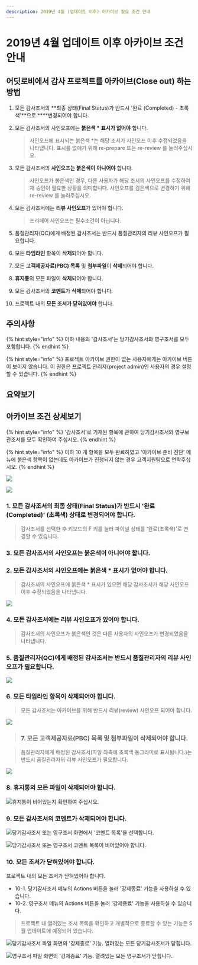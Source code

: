 ```yaml
---
description: 2019년 4월 (업데이트 이후) 아카이브 필요 조건 안내
---
```


# 2019년 4월 업데이트 이후 아카이브 조건 안내

## 어딧로비에서 감사 프로젝트를 아카이브\(Close out\) 하는 방법  

1. 모든 감사조서의 **최종 상태\(Final Status\)가 반드시 '완료 \(Completed\) - 초록색'**으로 ****변경되어야 합니다. 

2. 모든 감사조서의 사인오프에는 **붉은색 \* 표시가 없어야** 합니다. 

   > 사인오프에 표시되는 붉은색 \*는 해당 조서가 사인오프 이후 수정되었음을 나타냅니다. 표시를 없애기 위해 re-prepare 또는 re-review 를 눌러주십시오.

3. 모든 감사조서의 **사인오프는 붉은색이 아니어야** 합니다. 

   > 사인오프가 붉은색인 경우, 다른 사용자가 해당 조서의 사인오프를 수정하여 재 승인이 필요한 상황을 의미합니다. 사인오프를 검은색으로 변경하기 위해 re-review 를 눌러주십시오.

4. 모든 감사조서에는 **리뷰 사인오프**가 있어야 합니다.   

   > 프리페어 사인오프는 필수조건이 아닙니다.

5. 품질관리자\(QC\)에게 배정된 감사조서는 반드시 품질관리자의 리뷰 사인오프가 필요합니다.   
6. 모든 **타임라인** 항목이 **삭제**되어야 합니다. 
7. 모든 **고객제공자료\(PBC\) 목록** 및 **첨부파일**이 **삭제**되어야 합니다. 
8. **휴지통**의 모든 파일이 **삭제**되어야 합니다. 
9. 모든 감사조서의 **코멘트**가 **삭제**되어야 합니다. 
10. 프로젝트 내의 **모든 조서가 닫혀있어야** 합니다. 

## 주의사항

{% hint style="info" %}
이하 내용의 '감사조서'는 당기감사조서와 영구조서를 모두 포함합니다. 
{% endhint %}

{% hint style="info" %}
프로젝트 아카이브 권한이 없는 사용자에게는 아카이브 버튼이 보이지 않습니다. 이 권한은 프로젝트 관리자\(project admin\)인 사용자의 경우 설정할 수 있습니다. 
{% endhint %}

## 요약보기  

## 아카이브 조건 상세보기    

{% hint style="info" %}
'감사조서'로 기재된 항목에 관하여 당기감사조서와 영구보관조서를 모두 확인하여 주십시오. 
{% endhint %}

{% hint style="info" %}
이하 10 개 항목을 모두 완료하였고 '아카이브 준비 진단' 메뉴에 붉은색 항목이 없는데도 아카이브가 진행되지 않는 경우 고객지원팀으로 연락주십시오. 
{% endhint %}

![](../.gitbook/assets/screen-shot-2019-04-11-at-2.10.20-pm%20%281%29.png)

![](../.gitbook/assets/screen-shot-2019-04-11-at-12.37.52-pm.png)

  



###  1. 모든 감사조서의 최종 상태\(Final Status\)가 반드시 '완료\(Completed\)' \(초록색\) 상태로 변경되어야 합니다. 

> 감사조서를 선택한 후 키보드의 F 키를 눌러 파이널 상태를 '완료\(초록색\)'로 변경할 수 있습니다.

### 3. 모든 감사조서의 **사인오프는 붉은색이 아니어야** 합니다. 

### 2. 모든 감사조서의 사인오프에는 **붉은색 \* 표시가 없어야** 합니다. 

> 감사조서의 사인오프에 붉은색 \* 표시가 있으면 해당 감사조서가 해당 사인오프 이후 수정되었음을 나타냅니다.

![](../.gitbook/assets/screen-shot-2019-04-11-at-12.41.36-pm.png)

### 4. 모든 감사조서에는 리뷰 사인오프가 있어야 합니다.  

> 감사조서의 사인오프가 붉은색인 것은 다른 사용자의 사인오프가 변경되었음을 나타냅니다.

### 5. 품질관리자\(QC\)에게 배정된 감사조서는 반드시 품질관리자의 리뷰 사인오프가 필요합니다. 

![](../.gitbook/assets/screen-shot-2019-04-11-at-12.47.46-pm.png)

### 6. 모든 **타임라인** 항목이 삭제되어야 합니다. 

> 모든 감사조서는 아카이브를 위해 반드시 리뷰\(review\) 사인오프 되어야 합니다.

![](../.gitbook/assets/screen-shot-2019-04-11-at-12.54.28-pm.png)

> ### 7. 모든 **고객제공자료\(PBC\) 목록 및 첨부파일**이 **삭제**되어야 합니다.

> 품질관리자에게 배정된 감사조서\(파일 좌측에 초록색 동그라미로 표시됩니다.\)는 반드시 품질관리자의 리뷰 사인오프가 필요합니다.

![](../.gitbook/assets/screen-shot-2019-04-11-at-12.56.37-pm%20%281%29.png)

### 8. 휴지통의 모든 파일이 삭제되어야 합니다. 

![&#xD734;&#xC9C0;&#xD1B5;&#xC774; &#xBE44;&#xC5B4;&#xC788;&#xB294;&#xC9C0; &#xD655;&#xC778;&#xD558;&#xC5EC; &#xC8FC;&#xC2ED;&#xC2DC;&#xC624;. ](../.gitbook/assets/screen-shot-2019-04-11-at-1.00.10-pm.png)

### 9. 모든 감사조서의 **코멘트**가 **삭제**되어야 합니다. 

![&#xB2F9;&#xAE30;&#xAC10;&#xC0AC;&#xC870;&#xC11C; &#xB610;&#xB294; &#xC601;&#xAD6C;&#xC870;&#xC11C; &#xD654;&#xBA74;&#xC5D0;&#xC11C; &apos;&#xCF54;&#xBA58;&#xD2B8; &#xBAA9;&#xB85D;&apos;&#xC744; &#xC120;&#xD0DD;&#xD569;&#xB2C8;&#xB2E4;. ](../.gitbook/assets/screen-shot-2019-04-11-at-1.04.23-pm.png)

![&#xB2F9;&#xAE30;&#xAC10;&#xC0AC;&#xC870;&#xC11C; &#xB610;&#xB294; &#xC601;&#xAD6C;&#xC870;&#xC11C; &#xCF54;&#xBA58;&#xD2B8; &#xBAA9;&#xB85D;&#xC774; &#xBE44;&#xC5B4;&#xC788;&#xC5B4;&#xC57C; &#xD569;&#xB2C8;&#xB2E4;. ](../.gitbook/assets/screen-shot-2019-04-11-at-1.05.59-pm.png)

### 10. 모든 조서가 닫혀있어야 합니다. 

프로젝트 내의 모든 조서가 닫혀있어야 합니다. 

* 10-1. 당기감사조서 메뉴의 Actions 버튼을 눌러 '강제종료' 기능을 사용하실 수 있습니다. 
* 10-2. 영구조서 메뉴의 Actions 버튼을 눌러 '강제종료' 기능을 사용하실 수 있습니다. 

> 프로젝트 내 열려있는 조서 목록을 확인하고 개별적으로 종료할 수 있는 기능은 5월 업데이트에 예정되어 있습니다.

![&#xB2F9;&#xAE30;&#xAC10;&#xC0AC;&#xC870;&#xC11C; &#xD30C;&#xC77C; &#xD654;&#xBA74;&#xC758; &apos;&#xAC15;&#xC81C;&#xC885;&#xB8CC;&apos; &#xAE30;&#xB2A5;. &#xC5F4;&#xB824;&#xC788;&#xB294; &#xBAA8;&#xB4E0; &#xB2F9;&#xAE30;&#xAC10;&#xC0AC;&#xC870;&#xC11C;&#xAC00; &#xB2EB;&#xD799;&#xB2C8;&#xB2E4;. ](../.gitbook/assets/force-close-wp.jpg)

![&#xC601;&#xAD6C;&#xC870;&#xC11C; &#xD30C;&#xC77C; &#xD654;&#xBA74;&#xC758; &apos;&#xAC15;&#xC81C;&#xC885;&#xB8CC;&apos; &#xAE30;&#xB2A5;. &#xC5F4;&#xB824;&#xC788;&#xB294; &#xBAA8;&#xB4E0; &#xC601;&#xAD6C;&#xC870;&#xC11C;&#xAC00; &#xB2EB;&#xD799;&#xB2C8;&#xB2E4;.  ](../.gitbook/assets/force-close-pf.jpg)

